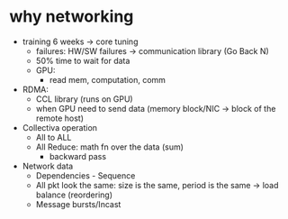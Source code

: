 # why networking


- training 6 weeks -> core tuning
    - failures: HW/SW failures -> communication library (Go Back N)
    - 50% time to wait for data
    - GPU:
        - read mem, computation, comm
- RDMA: 
    - CCL library (runs on GPU)
    - when GPU need to send data (memory block/NIC -> block of the remote host)
- Collectiva operation
    - All to ALL
    - All Reduce: math fn over the data (sum)
        - backward pass
- Network data
    - Dependencies - Sequence
    - All pkt look the same: size is the same, period is the same -> load balance (reordering)
    - Message bursts/Incast

